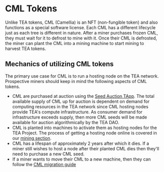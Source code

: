# CML Tokens

Unlike TEA tokens, CML (Camellia) is an NFT (non-fungible token) and also functions as a special software license. Each CML has a different lifecycle just as each tree is different in nature. After a miner purchases frozen CML, they must wait for it to defrost to mine with it. Once their CML is defrosted, the miner can plant the CML into a mining machine to start mining to harvest TEA tokens. 

## Mechanics of utilizing CML tokens

The primary use case for CML is to run a hosting node on the TEA network. Prospective miners should keep in mind the following aspects of CML tokens.

* CML are purchased at auction using the [Seed Auction TApp](Marketplace-Auctions.md). The total available supply of CML up for auction is dependent on demand for computing resources in the TEA network since CML hosting nodes provide TEA's compute infrastructure. As consumer demand for infrastructure exceeds supply, then more CML seeds will be made available for auction algorithmically by the TEA DAO.
* CML is planted into machines to activate them as hosting nodes for the TEA Project. The process of getting a hosting node online is covered in our [mining section](../_mining/README.md).
* CML has a lifespan of approximately 2 years after which it dies. If a miner still wishes to host a node after their planted CML dies then they'll need to purchase a new CML seed.
* If a miner wants to move their CML to a new machine, then they can follow the [CML migration guide](CML-Migration-Transfer.md)
